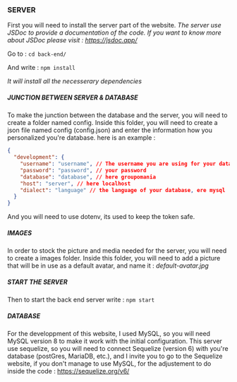 ### SERVER
First you will need to install the server part of the website.
*The server use JSDoc to provide a documentation of the code. If you want to know more about JSDoc please visit : https://jsdoc.app/*

Go to :
`cd back-end/`

And write :
`npm install`

*It will install all the necesserary dependencies*

##### JUNCTION BETWEEN SERVER & DATABASE
To make the junction between the database and the server, you will need to create a folder named config.
Inside this folder, you will need to create a json file named config (config.json) and enter the information how you personalized you're database. here is an example :

```json
{
  "development": {
    "username": "username", // The username you are using for your database
    "password": "password", // your password
    "database": "database", // here groupomania
    "host": "server", // here localhost
    "dialect": "language" // the language of your database, ere mysql
  }
}
```

And you will need to use dotenv, its used to keep the token safe.

##### IMAGES
In order to stock the picture and media needed for the server, you will need to create a images folder.
Inside this folder, you will need to add a picture that will be in use as a default avatar, and name it :
*default-avatar.jpg*

##### START THE SERVER
Then to start the back end server write :
`npm start`

##### DATABASE
For the developpment of this website, I used MySQL, so you will need MySQL version 8 to make it work with the initial configuration.
This server use sequelize, so you will need to connect Sequelize (version 6) with you're database (postGres, MariaDB, etc.), and I invite you to go to the Sequelize website, if you don't manage to use MySQL, for the adjustement to do inside the code : https://sequelize.org/v6/

